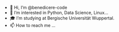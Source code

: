 - 👋 Hi, I’m @benedicere-code
- 👀 I’m interested in Python, Data Science, Linux...
- 🎓 I’m studying at Bergische Universität Wuppertal.
- 📫 How to reach me ...

<!---
benedicere-code/benedicere-code is a ✨ special ✨ repository because its `README.md` (this file) appears on your GitHub profile.
You can click the Preview link to take a look at your changes.
--->
